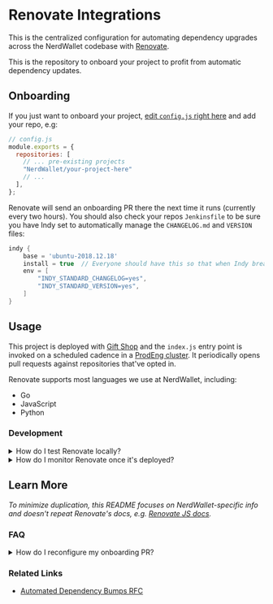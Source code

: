 [app-config token]: https://github.com/NerdWallet/app-configs/blob/master/deployable/renovate-integrations/devops.yml#L9
[giftshop]: https://giftshop.nerdwallet.io/applications/renovate-integrations/
[ops-apps]: https://console.aws.amazon.com/ecs/home?region=us-east-1#/clusters/ops-apps/scheduledTasks
[reconfigure Renovate]: https://sourcegraph.com/github.com/renovatebot/renovate@08922f4fba8cd8ba1ed655092bcbd1976df4675b/-/blob/docs/usage/reconfigure-renovate.md
[Renovate JS Docs]: (https://docs.renovatebot.com/javascript/)
[Renovate onboard PR]: (https://docs.renovatebot.com/configure-renovate/)
[Renovate PAT]: https://docs.renovatebot.com/install-gitlab-app/#generate-a-personal-access-token
[Renovate]: https://github.com/renovatebot/renovate
[semantic-commits]: https://github.com/conventional-changelog/standard-version


# Renovate Integrations

This is the centralized configuration for automating dependency upgrades across the NerdWallet codebase with [Renovate].

This is the repository to onboard your project to profit from automatic dependency updates.

## Onboarding

If you just want to onboard your project, [edit `config.js` right here](https://github.com/NerdWallet/renovate-integrations/edit/master/config.js) and add your repo, e.g:

```js
// config.js
module.exports = {
  repositories: [
    // ... pre-existing projects
    "NerdWallet/your-project-here"
    // ...
  ],
};
```

Renovate will send an onboarding PR there the next time it runs (currently every two hours).  You should also check your repos `Jenkinsfile` to be sure you have Indy set to automatically manage the `CHANGELOG.md` and `VERSION` files:

```groovy
indy {
    base = 'ubuntu-2018.12.18'
    install = true  // Everyone should have this so that when Indy breaks (*not if*), we have the ability to set this false and get on with our lives while the issue gets fixed at HEAD.
    env = [
        "INDY_STANDARD_CHANGELOG=yes",
        "INDY_STANDARD_VERSION=yes",
    ]
}

```


## Usage

This project is deployed with [Gift Shop][giftshop] and the `index.js` entry point is invoked on a scheduled cadence in a [ProdEng cluster][ops-apps]. It periodically opens pull requests against repositories that've opted in.

Renovate supports most languages we use at NerdWallet, including:
- Go
- JavaScript
- Python


### Development

<details><summary>How do I test Renovate locally?</summary>

#### Local Testing

Until we've widespread adoption, repos will opt in to automated dependency goodness.

For local testing, you can isolate specific repos in

```js
// config.js
module.exports = {
  // ...
  repositories: [
    // Any github repo e.g. NerdWallet/yak; case sensitive.
  ],
};
```

 and then invoke Renovate with a [GitHub personal access token][Renovate PAT],

```sh
./node_modules/.bin/renovate --token=YOUR_GITHUB_PERSONAL_ACCESS_TOKEN
```

This should open a PR against that repo in question. See the [Renovate onboard PR] for more details.

We rely on a GitHub token that's encrypted in a [`devops.yml` app-config][app-config token]. If you'd like to experiment with decrypting tokens locally, modify `builds/config.json` and prepend the script with

```sh
AWS_PROFILE=nwdev npm start
```

</details>

<details><summary>How do I monitor Renovate once it's deployed?</summary>

#### Observability

We run Renovate as a scheduled task within ECS. Here are some useful links:
- [CloudWatch logs](https://us-east-1.console.aws.amazon.com/cloudwatch/home?region=us-east-1#metricsV2:graph=~(view~'timeSeries~stacked~false~title~'Renovate*20Integrations);query=~'*7bAWS*2fEvents*2cRuleName*7d*20ecs-schedule-ops-apps-renovate-integrations-renovate)
- [ops-apps cluster][ops-apps]


</details>


## Learn More

_To minimize duplication, this README focuses on NerdWallet-specific info and doesn't repeat Renovate's docs, e.g. [Renovate JS docs]._

### FAQ
<details><summary>How do I reconfigure my onboarding PR?</summary>

Renovate matches any PR (even closed) with the name "Configure Renovate". To reconfigure the onboarding, [rename that PR][reconfigure Renovate] and re-run Renovate.

</details>

### Related Links
- [Automated Dependency Bumps RFC](https://docs.google.com/document/d/13lON_1DHZKOuL839nNzQqKvI91Bd9Z1fazt9ZdiCwz4/edit)
